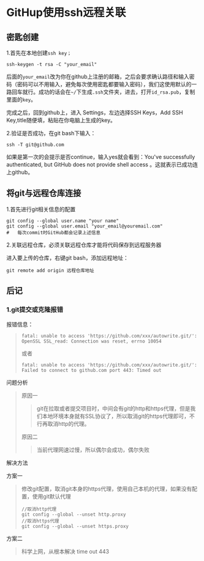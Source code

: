 # GitHup使用ssh远程关联

## 密匙创建

1.首先在本地创建`ssh key；`

```shell
ssh-keygen -t rsa -C "your_email"
```

后面的`your_email`改为你在github上注册的邮箱，之后会要求确认路径和输入密码（密码可以不用输入，避免每次使用密匙都要输入密码），我们这使用默认的一路回车就行。成功的话会在`~/`下生成`.ssh`文件夹，进去，打开`id_rsa.pub`，复制里面的`key`。

完成之后，回到github上，进入 Settings，左边选择SSH Keys，Add SSH Key,title随便填，粘贴在你电脑上生成的key。

2.验证是否成功，在git bash下输入：

```shell
ssh -T git@github.com
```

如果是第一次的会提示是否continue，输入yes就会看到：You've successfully authenticated, but GitHub does not provide shell access 。这就表示已成功连上github。

## 将git与远程仓库连接

1.首先进行git相关信息的配置

```shell
git config --global user.name "your name"
git config --global user.email "your_email@youremail.com"
#	每次commit时GitHub都会记录上述信息
```

2.关联远程仓库，必须关联远程仓库才能将代码保存到远程服务器

进入要上传的仓库，右键git bash，添加远程地址：

```shell
git remote add origin 远程仓库地址
```

## 后记

### 1.git提交或克隆报错

报错信息：

> ```shell
> fatal: unable to access 'https://github.com/xxx/autowrite.git/': 
> OpenSSL SSL_read: Connection was reset, errno 10054
> ```
>
> 或者
>
> ```
> fatal: unable to access 'https://github.com/xxx/autowrite.git/':
> Failed to connect to github.com port 443: Timed out
问题分析

> 原因一
>
> > git在拉取或者提交项目时，中间会有git的http和https代理，但是我们本地环境本身就有SSL协议了，所以取消git的https代理即可，不行再取消http的代理。
>
> 原因二
>
> > 当前代理网速过慢，所以偶尔会成功，偶尔失败

解决方法

方案一

> 修改git配置，取消git本身的https代理，使用自己本机的代理，如果没有配置，使用git默认代理
>
> ```
> //取消http代理
> git config --global --unset http.proxy
> //取消https代理 
> git config --global --unset https.proxy
> ```

方案二

> 科学上网，从根本解决 time out 443
